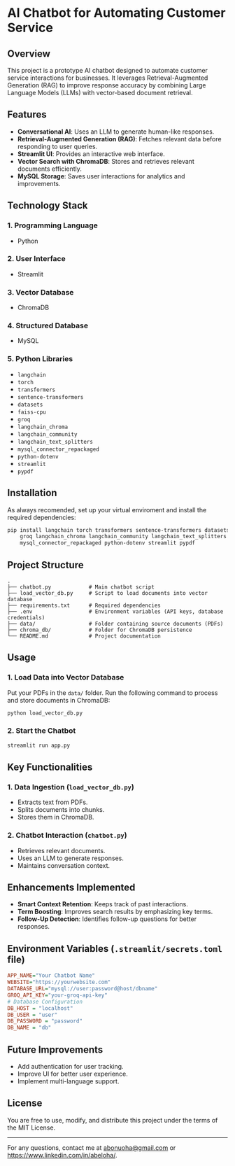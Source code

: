 # AI Chatbot for Automating Customer Service

## Overview

This project is a prototype AI chatbot designed to automate customer service interactions for businesses. It leverages Retrieval-Augmented Generation (RAG) to improve response accuracy by combining Large Language Models (LLMs) with vector-based document retrieval.

## Features

- **Conversational AI**: Uses an LLM to generate human-like responses.
- **Retrieval-Augmented Generation (RAG)**: Fetches relevant data before responding to user queries.
- **Streamlit UI**: Provides an interactive web interface.
- **Vector Search with ChromaDB**: Stores and retrieves relevant documents efficiently.
- **MySQL Storage**: Saves user interactions for analytics and improvements.

## Technology Stack

### **1. Programming Language**

- Python

### **2. User Interface**

- Streamlit

### **3. Vector Database**

- ChromaDB

### **4. Structured Database**

- MySQL

### **5. Python Libraries**

- `langchain`
- `torch`
- `transformers`
- `sentence-transformers`
- `datasets`
- `faiss-cpu`
- `groq`
- `langchain_chroma`
- `langchain_community`
- `langchain_text_splitters`
- `mysql_connector_repackaged`
- `python-dotenv`
- `streamlit`
- `pypdf`

## Installation

As always recomended,  set up your virtual enviroment and install the required dependencies:
```sh
pip install langchain torch transformers sentence-transformers datasets faiss-cpu \
    groq langchain_chroma langchain_community langchain_text_splitters \
    mysql_connector_repackaged python-dotenv streamlit pypdf
```

## Project Structure

```
.
├── chatbot.py            # Main chatbot script
├── load_vector_db.py     # Script to load documents into vector database
├── requirements.txt      # Required dependencies
├── .env                  # Environment variables (API keys, database credentials)
├── data/                 # Folder containing source documents (PDFs)
├── chroma_db/            # Folder for ChromaDB persistence
└── README.md             # Project documentation
```

## Usage

### **1. Load Data into Vector Database**
Put your PDFs in the `data/` folder.
Run the following command to process and store documents in ChromaDB:

```sh
python load_vector_db.py
```

### **2. Start the Chatbot**

```sh
streamlit run app.py
```

## Key Functionalities

### **1. Data Ingestion (`load_vector_db.py`)**

- Extracts text from PDFs.
- Splits documents into chunks.
- Stores them in ChromaDB.

### **2. Chatbot Interaction (`chatbot.py`)**

- Retrieves relevant documents.
- Uses an LLM to generate responses.
- Maintains conversation context.

## Enhancements Implemented

- **Smart Context Retention**: Keeps track of past interactions.
- **Term Boosting**: Improves search results by emphasizing key terms.
- **Follow-Up Detection**: Identifies follow-up questions for better responses.

## Environment Variables (`.streamlit/secrets.toml` file)

```ini
APP_NAME="Your Chatbot Name"
WEBSITE="https://yourwebsite.com"
DATABASE_URL="mysql://user:password@host/dbname"
GROQ_API_KEY="your-groq-api-key"
# Database Configuration
DB_HOST = "localhost"
DB_USER = "user"
DB_PASSWORD = "password"
DB_NAME = "db"
```

## Future Improvements

- Add authentication for user tracking.
- Improve UI for better user experience.
- Implement multi-language support.

## License

You are free to use, modify, and distribute this project under the terms of the MIT License.

---
For any questions, contact me at abonuoha@gmail.com or https://www.linkedin.com/in/abeloha/.
